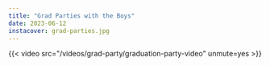 ```yaml
---
title: "Grad Parties with the Boys"
date: 2023-06-12
instacover: grad-parties.jpg
---
```


{{< video src="/videos/grad-party/graduation-party-video" unmute=yes >}}


